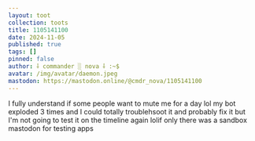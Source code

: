 ```yaml
---
layout: toot
collection: toots
title: 1105141100
date: 2024-11-05
published: true
tags: []
pinned: false
author: ⸸ commander ░ nova ⸸ :~$
avatar: /img/avatar/daemon.jpeg
mastodon: https://mastodon.online/@cmdr_nova/1105141100
---
```


I fully understand if some people want to mute me for a day lol my bot exploded 3 times and I could totally troublehsoot it and probably fix it but I'm not going to test it on the timeline again lolif only there was a sandbox mastodon for testing apps
